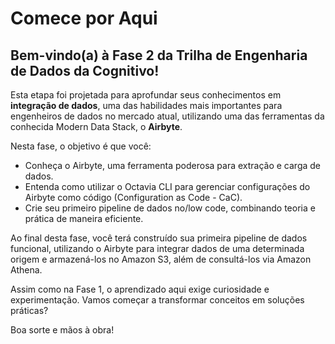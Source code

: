 # Comece por Aqui

## Bem-vindo(a) à Fase 2 da Trilha de Engenharia de Dados da Cognitivo!

Esta etapa foi projetada para aprofundar seus conhecimentos em **integração de dados**, uma das habilidades mais importantes para engenheiros de dados no mercado atual, utilizando uma das ferramentas da conhecida Modern Data Stack, o **Airbyte**.

Nesta fase, o objetivo é que você:

- Conheça o Airbyte, uma ferramenta poderosa para extração e carga de dados.
- Entenda como utilizar o Octavia CLI para gerenciar configurações do Airbyte como código (Configuration as Code - CaC).
- Crie seu primeiro pipeline de dados no/low code, combinando teoria e prática de maneira eficiente.

Ao final desta fase, você terá construído sua primeira pipeline de dados funcional, utilizando o Airbyte para integrar dados de uma determinada origem e armazená-los no Amazon S3, além de consultá-los via Amazon Athena.

Assim como na Fase 1, o aprendizado aqui exige curiosidade e experimentação. Vamos começar a transformar conceitos em soluções práticas?

Boa sorte e mãos à obra!